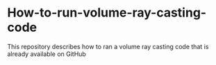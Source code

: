 # How-to-run-volume-ray-casting-code
This repository describes how to ran a volume ray casting code that is already available on GitHub
